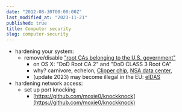 ```yaml
---
date: "2012-08-30T00:00:00Z"
last_modified_at: "2023-11-21"
published: true
title: Computer security
slug: computer-security
---
```


- hardening your system:
    - remove/disable ["root CAs belonging to the U.S. government"](http://news.ycombinator.com/item?id=4259678)
        - on OS X: "DoD Root CA 2" and "DoD CLASS 3 Root CA"
        - why? carnivore, echelon, [Clipper chip](http://news.ycombinator.com/item?id=4259678), [NSA data center](http://www.wired.com/threatlevel/2012/03/ff_nsadatacenter/),
        - (update 2023) may become illegal in the EU: [eIDAS](https://last-chance-for-eidas.org/)
- hardening network access:
    - set up port knocking
        - [https://github.com/moxie0/knockknock](https://github.com/moxie0/knockknock)

